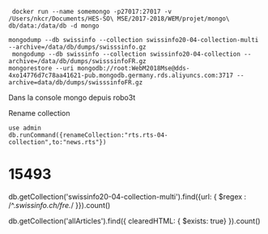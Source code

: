 ```
 docker run --name somemongo -p27017:27017 -v /Users/nkcr/Documents/HES-SO\ MSE/2017-2018/WEM/projet/mongo\ db/data:/data/db -d mongo
 ```

 ```
 mongodump --db swissinfo --collection swissinfo20-04-collection-multi --archive=/data/db/dumps/swisssinfo.gz
  mongodump --db swissinfo --collection swissinfo20-04-collection --archive=/data/db/dumps/swisssinfoFR.gz
 mongorestore --uri mongodb://root:WebM2018Mse@dds-4xo14776d7c78aa41621-pub.mongodb.germany.rds.aliyuncs.com:3717 --archive=data/db/dumps/swisssinfoFR.gz 
 ```

Dans la console mongo depuis robo3t

Rename collection
```
use admin
db.runCommand({renameCollection:"rts.rts-04-collection",to:"news.rts"})
```
# 15493
db.getCollection('swissinfo20-04-collection-multi').find({url: { $regex : /^.*swissinfo\.ch\/fre.*/ }}).count()


db.getCollection('allArticles').find({ clearedHTML: { $exists: true} }).count()